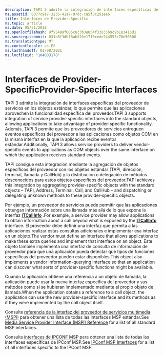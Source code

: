```yaml
---
description: TAPI 3 admite la integración de interfaces específicas del proveedor de servicios en los objetos estándar, lo que permite que las aplicaciones aprovechen la funcionalidad específica del proveedor.
ms.assetid: 8077c9a7-3235-41a7-97dc-ca5f3c291ee6
title: Interfaces de Provider-Specific
ms.topic: article
ms.date: 05/31/2018
ms.openlocfilehash: 9f95499f005c8c3b3e854f33835b9c9b183416d1
ms.sourcegitcommit: 831e8f3db78ab820e1710cede244553c70e50500
ms.translationtype: MT
ms.contentlocale: es-ES
ms.lasthandoff: 01/08/2021
ms.locfileid: "104083178"
---
```

# <a name="provider-specific-interfaces"></a><span data-ttu-id="25291-103">Interfaces de Provider-Specific</span><span class="sxs-lookup"><span data-stu-id="25291-103">Provider-Specific Interfaces</span></span>

<span data-ttu-id="25291-104">TAPI 3 admite la integración de interfaces específicas del proveedor de servicios en los objetos estándar, lo que permite que las aplicaciones aprovechen la funcionalidad específica del proveedor.</span><span class="sxs-lookup"><span data-stu-id="25291-104">TAPI 3 supports integration of service provider-specific interfaces into the standard objects, allowing applications to take advantage of provider-specific functionality.</span></span> <span data-ttu-id="25291-105">Además, TAPI 3 permite que los proveedores de servicios entreguen eventos específicos del proveedor a las aplicaciones como objetos COM en la misma interfaz en la que la aplicación recibe eventos estándar.</span><span class="sxs-lookup"><span data-stu-id="25291-105">Additionally, TAPI 3 allows service providers to deliver vendor-specific events to applications as COM objects over the same interface on which the application receives standard events.</span></span>

<span data-ttu-id="25291-106">TAPI consigue esta integración mediante la agregación de objetos específicos del proveedor con los objetos estándar (TAPI, dirección, terminal, llamada y CallHub) y la distribución o delegación de métodos desconocidos para estos objetos específicos del proveedor.</span><span class="sxs-lookup"><span data-stu-id="25291-106">TAPI achieves this integration by aggregating provider-specific objects with the standard objects – TAPI, Address, Terminal, Call, and CallHub – and dispatching or delegating unknown methods to these provider-specific objects.</span></span>

<span data-ttu-id="25291-107">Por ejemplo, un proveedor de servicios puede permitir que las aplicaciones obtengan información sobre una llamada más allá de lo que expone la interfaz [**ITCallInfo**](/windows/desktop/api/tapi3if/nn-tapi3if-itcallinfo) .</span><span class="sxs-lookup"><span data-stu-id="25291-107">For example, a service provider may allow applications to obtain information about a call beyond what is exposed by the [**ITCallInfo**](/windows/desktop/api/tapi3if/nn-tapi3if-itcallinfo) interface.</span></span> <span data-ttu-id="25291-108">El proveedor debe definir una interfaz que permita a las aplicaciones realizar estas consultas adicionales e implementar esa interfaz en un objeto.</span><span class="sxs-lookup"><span data-stu-id="25291-108">The vendor must define an interface that allows applications to make these extra queries and implement that interface on an object.</span></span> <span data-ttu-id="25291-109">Este objeto también implementa una interfaz de consulta de información de proveedor para que una aplicación pueda detectar qué tipos de funciones específicas del proveedor pueden estar disponibles.</span><span class="sxs-lookup"><span data-stu-id="25291-109">This object also implements a vendor information-querying interface so that an application can discover what sorts of provider-specific functions might be available.</span></span>

<span data-ttu-id="25291-110">Cuando la aplicación obtiene una referencia a un objeto de llamada, la aplicación puede usar la nueva interfaz específica del proveedor y sus métodos como si se hubieran implementado mediante el propio objeto de llamada.</span><span class="sxs-lookup"><span data-stu-id="25291-110">When the application obtains a reference to a call object, the application can use the new provider-specific interface and its methods as if they were implemented by the call object itself.</span></span>

<span data-ttu-id="25291-111">Consulte [referencia de la interfaz del proveedor de servicios multimedia (MSPI)](media-service-provider-interface-mspi-reference.md) para obtener una lista de todas las interfaces MSP estándar.</span><span class="sxs-lookup"><span data-stu-id="25291-111">See [Media Service Provider Interface (MSPI) Reference](media-service-provider-interface-mspi-reference.md) for a list of all standard MSP interfaces.</span></span>

<span data-ttu-id="25291-112">Consulte [interfaces de IPCONF MSP](ipconf-msp-interfaces.md) para obtener una lista de todas las interfaces específicas de IPConf MSP.</span><span class="sxs-lookup"><span data-stu-id="25291-112">See [IPConf MSP Interfaces](ipconf-msp-interfaces.md) for a list of all interfaces specific to the IPConf MSP.</span></span>

 

 



